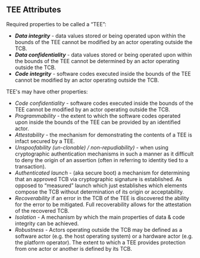 ## TEE Attributes

Required properties to be called a “TEE”:
* ___Data integrity___ - data values stored or being operated upon within the bounds of the TEE cannot be modified by an actor operating outside the TCB.
* ___Data confidentiality___ - data values stored or being operated upon within the bounds of the TEE cannot be determined by an actor operating outside the TCB.
* ___Code integrity___ - software codes executed inside the bounds of the TEE cannot be modified by an actor operating outside the TCB.

TEE's may have other properties:
* _Code confidentiality_ - software codes executed inside the bounds of the TEE cannot be modified by an actor operating outside the TCB.
* _Programmability_ - the extent to which the software codes operated upon inside the bounds of the TEE can be provided by an identified actor.
* _Attestability_ - the mechanism for demonstrating the contents of a TEE is infact secured by a TEE.
* _Unspoofability (un-clonable) / non-repudiability)_ - when using cryptographic authentication mechanisms in such a manner as it difficult to deny the origin of an assertion (often in referring to identity tied to a transaction).
* _Authenticated launch_ - (aka secure boot) a mechanism for determining that an approved TCB via cryptographic signature is established. As opposed to “measured” launch which just establishes which elements compose the TCB without determination of its origin or acceptability.
* _Recoverability_ if an error in the TCB of the TEE is discovered the ability for the error to be mitigated. Full recoverability allows for the attestation of the recovered TCB.
* _Isolation_ - A mechanism by which the main properties of data & code integrity can be achieved.
* _Robustness_ - Actors operating outside the TCB may be defined as a software actor (e.g. the host operating system) or a hardware actor (e.g. the platform operator). The extent to which a TEE provides protection from one actor or another is defined by its TCB.
